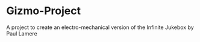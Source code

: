 # Gizmo-Project
A project to create an electro-mechanical version of the Infinite Jukebox by Paul Lamere
